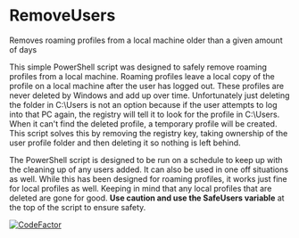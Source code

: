 # RemoveUsers
Removes roaming profiles from a local machine older than a given amount of days

This simple PowerShell script was designed to safely remove roaming profiles from a local machine. Roaming profiles leave a local copy of the profile on a local machine after the user has logged out.
These profiles are never deleted by Windows and add up over time. Unfortunately just deleting the folder in C:\Users is not an option because if the user attempts to log into that PC again, the registry will
tell it to look for the profile in C:\Users. When it can't find the deleted profile, a temporary profile will be created. This script solves this by removing the registry key, taking ownership of the user
profile folder and then deleting it so nothing is left behind.

The PowerShell script is designed to be run on a schedule to keep up with the cleaning up of any users added. It can also be used in one off situations as well. While this has been designed for roaming profiles,
it works just fine for local profiles as well. Keeping in mind that any local profiles that are deleted are gone for good. <b>Use caution and use the SafeUsers variable</b> at the top of the script to ensure safety.

[![CodeFactor](https://www.codefactor.io/repository/github/compuvin/removeusers/badge)](https://www.codefactor.io/repository/github/compuvin/removeusers)